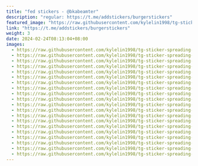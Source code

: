 ```yaml
---
title: "fed stickers - @bkabeamter"
description: "regular: https://t.me/addstickers/burgerstickers"
featured_image: "https://raw.githubusercontent.com/kylelin1998/tg-sticker-spreading-worldwide-images/main/img/3e79341d-7fbb-4bec-8ad7-65ee8591c2da.jpg"
link: "https://t.me/addstickers/burgerstickers"
weight: 3
date: 2024-02-24T08:13:04+08:00
images:
  - https://raw.githubusercontent.com/kylelin1998/tg-sticker-spreading-worldwide-images/main/img/3e79341d-7fbb-4bec-8ad7-65ee8591c2da.jpg
  - https://raw.githubusercontent.com/kylelin1998/tg-sticker-spreading-worldwide-images/main/img/d1d6f581-c16c-4906-b2ab-d0c284ce6312.jpg
  - https://raw.githubusercontent.com/kylelin1998/tg-sticker-spreading-worldwide-images/main/img/a7910685-4a74-4206-91b8-902ad2ab13ae.jpg
  - https://raw.githubusercontent.com/kylelin1998/tg-sticker-spreading-worldwide-images/main/img/822544ff-d763-4b37-adb0-badb1981d90e.jpg
  - https://raw.githubusercontent.com/kylelin1998/tg-sticker-spreading-worldwide-images/main/img/b6ddcb3c-c15b-4975-8881-d5eed990c616.jpg
  - https://raw.githubusercontent.com/kylelin1998/tg-sticker-spreading-worldwide-images/main/img/102cdc3c-f6d5-4c52-9d2a-c4173c818cf5.jpg
  - https://raw.githubusercontent.com/kylelin1998/tg-sticker-spreading-worldwide-images/main/img/e60d6cb4-7391-41d6-acd6-ee5141476c96.jpg
  - https://raw.githubusercontent.com/kylelin1998/tg-sticker-spreading-worldwide-images/main/img/40531b48-895c-4345-87d1-8ea2dcdef00b.jpg
  - https://raw.githubusercontent.com/kylelin1998/tg-sticker-spreading-worldwide-images/main/img/b26f2099-a79d-4449-ae48-505cdaeaf65c.jpg
  - https://raw.githubusercontent.com/kylelin1998/tg-sticker-spreading-worldwide-images/main/img/ae17f704-d94f-4747-91e8-68b96b2c90cd.jpg
  - https://raw.githubusercontent.com/kylelin1998/tg-sticker-spreading-worldwide-images/main/img/657525c1-d036-4d5f-9c18-23e00f93d4e0.jpg
  - https://raw.githubusercontent.com/kylelin1998/tg-sticker-spreading-worldwide-images/main/img/724cb293-be0b-4ce3-b988-63a1a009279f.jpg
  - https://raw.githubusercontent.com/kylelin1998/tg-sticker-spreading-worldwide-images/main/img/91839c53-e88c-48f0-94ca-d4d5f45989ee.jpg
  - https://raw.githubusercontent.com/kylelin1998/tg-sticker-spreading-worldwide-images/main/img/270ca36c-a9b2-4630-98a7-d5a6f3f2b2a6.jpg
  - https://raw.githubusercontent.com/kylelin1998/tg-sticker-spreading-worldwide-images/main/img/ca934934-9795-455b-ad07-4f55e6d43ca3.jpg
  - https://raw.githubusercontent.com/kylelin1998/tg-sticker-spreading-worldwide-images/main/img/50e388a0-e406-40f7-a4be-4c77c59d484e.jpg
  - https://raw.githubusercontent.com/kylelin1998/tg-sticker-spreading-worldwide-images/main/img/a2131b12-09d1-4380-9b67-5cef18321199.jpg
  - https://raw.githubusercontent.com/kylelin1998/tg-sticker-spreading-worldwide-images/main/img/94666b19-b1af-4d0a-8bef-1f7149d5fdb0.jpg
  - https://raw.githubusercontent.com/kylelin1998/tg-sticker-spreading-worldwide-images/main/img/ab5c2cbf-66a5-4808-9f61-73944735b464.jpg
  - https://raw.githubusercontent.com/kylelin1998/tg-sticker-spreading-worldwide-images/main/img/4896ac67-de43-42ca-a790-d012a98f81b6.jpg
---
```


